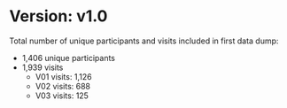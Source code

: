 # Version: v1.0
Total number of unique participants and visits included in first data dump:   

* 1,406 unique participants  
* 1,939 visits  
    * V01 visits: 1,126
    * V02 visits: 688
    * V03 visits: 125 
